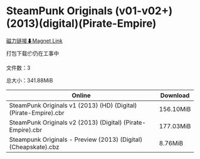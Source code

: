 # SteamPunk Originals (v01-v02+)(2013)(digital)(Pirate-Empire)

[磁力链接⬇Magnet Link](magnet:?xt=urn:btih:a9605293b837c167db62037310085ba30f873d74&dn=SteamPunk%20Originals%20%28v01-v02%2B%29%282013%29%28digital%29%28Pirate-Empire%29)

打包下载📦仍在工事中

文件数：3

总大小：341.88MiB

Online | Download
--- | ---
SteamPunk Originals v1 (2013) (HD) (Digital) (Pirate-Empire).cbr | 156.10MiB
SteamPunk Originals v2 (2013) (Digital) (Pirate-Empire).cbr | 177.03MiB
Steampunk Originals - Preview (2013) (Digital) (Cheapskate).cbz | 8.76MiB